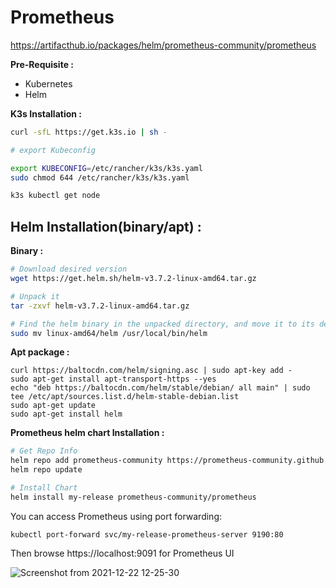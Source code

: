 # Prometheus

https://artifacthub.io/packages/helm/prometheus-community/prometheus

**Pre-Requisite :**

- Kubernetes
- Helm

**K3s Installation :**

```bash
curl -sfL https://get.k3s.io | sh -

# export Kubeconfig

export KUBECONFIG=/etc/rancher/k3s/k3s.yaml
sudo chmod 644 /etc/rancher/k3s/k3s.yaml

k3s kubectl get node
```
## Helm Installation(binary/apt) : 

**Binary :**

```bash
# Download desired version 
wget https://get.helm.sh/helm-v3.7.2-linux-amd64.tar.gz

# Unpack it 
tar -zxvf helm-v3.7.2-linux-amd64.tar.gz

# Find the helm binary in the unpacked directory, and move it to its desired destination
sudo mv linux-amd64/helm /usr/local/bin/helm
```
**Apt package :**
```
curl https://baltocdn.com/helm/signing.asc | sudo apt-key add -
sudo apt-get install apt-transport-https --yes
echo "deb https://baltocdn.com/helm/stable/debian/ all main" | sudo tee /etc/apt/sources.list.d/helm-stable-debian.list
sudo apt-get update
sudo apt-get install helm
```

**Prometheus helm chart Installation :**

```bash
# Get Repo Info
helm repo add prometheus-community https://prometheus-community.github.io/helm-charts
helm repo update

# Install Chart
helm install my-release prometheus-community/prometheus
```
You can access Prometheus using port forwarding:

```
kubectl port-forward svc/my-release-prometheus-server 9190:80
```

Then browse https://localhost:9091 for Prometheus UI


![Screenshot from 2021-12-22 12-25-30](https://user-images.githubusercontent.com/82360490/147049173-1b0fc913-f381-4a5c-8505-66e166bcad77.png)



